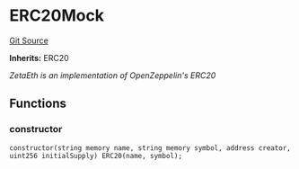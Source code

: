# ERC20Mock
[Git Source](https://github.com/zeta-chain/protocol-contracts/blob/2e5223462d9ac9dedd79e76ede471832bb2c40e7/contracts/evm/testing/ERC20Mock.sol)

**Inherits:**
ERC20

*ZetaEth is an implementation of OpenZeppelin's ERC20*


## Functions
### constructor


```solidity
constructor(string memory name, string memory symbol, address creator, uint256 initialSupply) ERC20(name, symbol);
```

